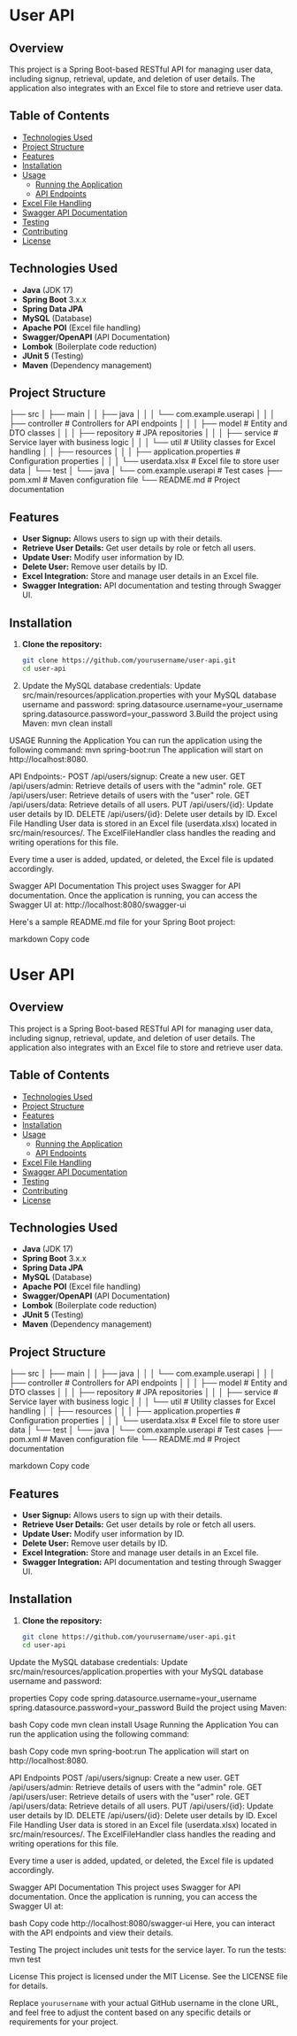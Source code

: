 # User API

## Overview

This project is a Spring Boot-based RESTful API for managing user data, including signup, retrieval, update, and deletion of user details. The application also integrates with an Excel file to store and retrieve user data.

## Table of Contents

- [Technologies Used](#technologies-used)
- [Project Structure](#project-structure)
- [Features](#features)
- [Installation](#installation)
- [Usage](#usage)
  - [Running the Application](#running-the-application)
  - [API Endpoints](#api-endpoints)
- [Excel File Handling](#excel-file-handling)
- [Swagger API Documentation](#swagger-api-documentation)
- [Testing](#testing)
- [Contributing](#contributing)
- [License](#license)

## Technologies Used

- **Java** (JDK 17)
- **Spring Boot** 3.x.x
- **Spring Data JPA**
- **MySQL** (Database)
- **Apache POI** (Excel file handling)
- **Swagger/OpenAPI** (API Documentation)
- **Lombok** (Boilerplate code reduction)
- **JUnit 5** (Testing)
- **Maven** (Dependency management)

## Project Structure
├── src
│ ├── main
│ │ ├── java
│ │ │ └── com.example.userapi
│ │ │ ├── controller # Controllers for API endpoints
│ │ │ ├── model # Entity and DTO classes
│ │ │ ├── repository # JPA repositories
│ │ │ ├── service # Service layer with business logic
│ │ │ └── util # Utility classes for Excel handling
│ │ ├── resources
│ │ │ ├── application.properties # Configuration properties
│ │ │ └── userdata.xlsx # Excel file to store user data
│ └── test
│ └── java
│ └── com.example.userapi # Test cases
├── pom.xml # Maven configuration file
└── README.md # Project documentation


## Features

- **User Signup:** Allows users to sign up with their details.
- **Retrieve User Details:** Get user details by role or fetch all users.
- **Update User:** Modify user information by ID.
- **Delete User:** Remove user details by ID.
- **Excel Integration:** Store and manage user details in an Excel file.
- **Swagger Integration:** API documentation and testing through Swagger UI.

## Installation

1. **Clone the repository:**
   ```bash
   git clone https://github.com/yourusername/user-api.git
   cd user-api
2. Update the MySQL database credentials:
Update src/main/resources/application.properties with your MySQL database username and password:
spring.datasource.username=your_username
spring.datasource.password=your_password
3.Build the project using Maven:
mvn clean install

USAGE
Running the Application
You can run the application using the following command:
mvn spring-boot:run
The application will start on http://localhost:8080.

API Endpoints:-
POST /api/users/signup: Create a new user.
GET /api/users/admin: Retrieve details of users with the "admin" role.
GET /api/users/user: Retrieve details of users with the "user" role.
GET /api/users/data: Retrieve details of all users.
PUT /api/users/{id}: Update user details by ID.
DELETE /api/users/{id}: Delete user details by ID.
Excel File Handling
User data is stored in an Excel file (userdata.xlsx) located in src/main/resources/. The ExcelFileHandler class handles the reading and writing operations for this file.

Every time a user is added, updated, or deleted, the Excel file is updated accordingly.

Swagger API Documentation
This project uses Swagger for API documentation. Once the application is running, you can access the Swagger UI at:
http://localhost:8080/swagger-ui

Here's a sample README.md file for your Spring Boot project:

markdown
Copy code
# User API

## Overview

This project is a Spring Boot-based RESTful API for managing user data, including signup, retrieval, update, and deletion of user details. The application also integrates with an Excel file to store and retrieve user data.

## Table of Contents

- [Technologies Used](#technologies-used)
- [Project Structure](#project-structure)
- [Features](#features)
- [Installation](#installation)
- [Usage](#usage)
  - [Running the Application](#running-the-application)
  - [API Endpoints](#api-endpoints)
- [Excel File Handling](#excel-file-handling)
- [Swagger API Documentation](#swagger-api-documentation)
- [Testing](#testing)
- [Contributing](#contributing)
- [License](#license)

## Technologies Used

- **Java** (JDK 17)
- **Spring Boot** 3.x.x
- **Spring Data JPA**
- **MySQL** (Database)
- **Apache POI** (Excel file handling)
- **Swagger/OpenAPI** (API Documentation)
- **Lombok** (Boilerplate code reduction)
- **JUnit 5** (Testing)
- **Maven** (Dependency management)

## Project Structure

├── src
│ ├── main
│ │ ├── java
│ │ │ └── com.example.userapi
│ │ │ ├── controller # Controllers for API endpoints
│ │ │ ├── model # Entity and DTO classes
│ │ │ ├── repository # JPA repositories
│ │ │ ├── service # Service layer with business logic
│ │ │ └── util # Utility classes for Excel handling
│ │ ├── resources
│ │ │ ├── application.properties # Configuration properties
│ │ │ └── userdata.xlsx # Excel file to store user data
│ └── test
│ └── java
│ └── com.example.userapi # Test cases
├── pom.xml # Maven configuration file
└── README.md # Project documentation

markdown
Copy code

## Features

- **User Signup:** Allows users to sign up with their details.
- **Retrieve User Details:** Get user details by role or fetch all users.
- **Update User:** Modify user information by ID.
- **Delete User:** Remove user details by ID.
- **Excel Integration:** Store and manage user details in an Excel file.
- **Swagger Integration:** API documentation and testing through Swagger UI.

## Installation

1. **Clone the repository:**
   ```bash
   git clone https://github.com/yourusername/user-api.git
   cd user-api
Update the MySQL database credentials:
Update src/main/resources/application.properties with your MySQL database username and password:

properties
Copy code
spring.datasource.username=your_username
spring.datasource.password=your_password
Build the project using Maven:

bash
Copy code
mvn clean install
Usage
Running the Application
You can run the application using the following command:

bash
Copy code
mvn spring-boot:run
The application will start on http://localhost:8080.

API Endpoints
POST /api/users/signup: Create a new user.
GET /api/users/admin: Retrieve details of users with the "admin" role.
GET /api/users/user: Retrieve details of users with the "user" role.
GET /api/users/data: Retrieve details of all users.
PUT /api/users/{id}: Update user details by ID.
DELETE /api/users/{id}: Delete user details by ID.
Excel File Handling
User data is stored in an Excel file (userdata.xlsx) located in src/main/resources/. The ExcelFileHandler class handles the reading and writing operations for this file.

Every time a user is added, updated, or deleted, the Excel file is updated accordingly.

Swagger API Documentation
This project uses Swagger for API documentation. Once the application is running, you can access the Swagger UI at:

bash
Copy code
http://localhost:8080/swagger-ui
Here, you can interact with the API endpoints and view their details.

Testing
The project includes unit tests for the service layer. To run the tests:
mvn test

License
This project is licensed under the MIT License. See the LICENSE file for details.

Replace `yourusername` with your actual GitHub username in the clone URL, and feel free to adjust the content based on any specific details or requirements for your project.
